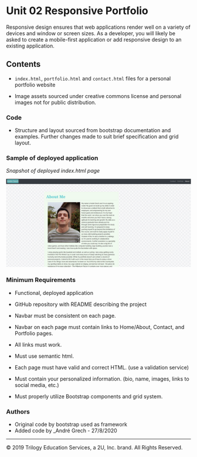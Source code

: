 # Unit 02 Responsive Portfolio

Responsive design ensures that web applications render well on a variety of devices and window or screen sizes. As a developer, you will likely be asked to create a mobile-first application or add responsive design to an existing application.

## Contents

- `index.html`, `portfolio.html` and `contact.html` files for a personal portfolio website

- Image assets sourced under creative commons license and personal images not for public distribution.

### Code

- Structure and layout sourced from bootstrap documentation and examples. Further changes made to suit brief specification and grid layout.

### Sample of deployed application

_Snapshot of deployed index.html page_

![](Assets/Images/assetdeployed.JPG)

### Minimum Requirements

- Functional, deployed application

- GitHub repository with README describing the project

- Navbar must be consistent on each page.

- Navbar on each page must contain links to Home/About, Contact, and Portfolio pages.

- All links must work.

- Must use semantic html.

- Each page must have valid and correct HTML. (use a validation service)

- Must contain your personalized information. (bio, name, images, links to social media, etc.)

- Must properly utilize Bootstrap components and grid system.

### Authors

- Original code by bootstrap used as framework
- Added code by \_Andr&eacute; Grech - 27/8/2020

---

© 2019 Trilogy Education Services, a 2U, Inc. brand. All Rights Reserved.
